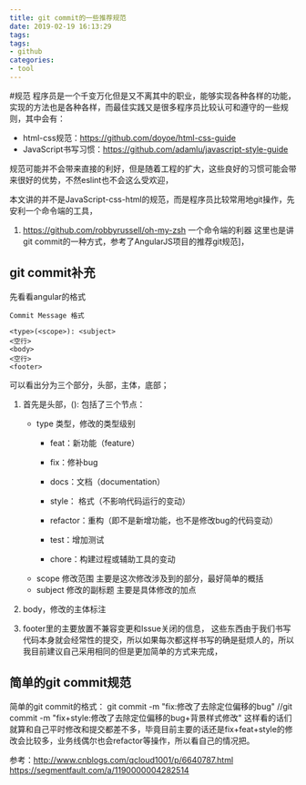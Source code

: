 ```yaml
---
title: git commit的一些推荐规范
date: 2019-02-19 16:13:29
tags:
tags:
- github
categories: 
- tool
---
```

#规范
程序员是一个千变万化但是又不离其中的职业，能够实现各种各样的功能，实现的方法也是各种各样，而最佳实践又是很多程序员比较认可和遵守的一些规则，其中会有：
* html-css规范：https://github.com/doyoe/html-css-guide
* JavaScript书写习惯：https://github.com/adamlu/javascript-style-guide

规范可能并不会带来直接的利好，但是随着工程的扩大，这些良好的习惯可能会带来很好的优势，不然eslint也不会这么受欢迎，

本文讲的并不是JavaScript-css-html的规范，而是程序员比较常用地git操作，先安利一个命令端的工具，
1. https://github.com/robbyrussell/oh-my-zsh 一个命令端的利器
这里也是讲git commit的一种方式，参考了AngularJS项目的推荐git规范]，

<!-- more -->

## git commit补充
先看看angular的格式
    
    Commit Message 格式

    <type>(<scope>): <subject>
    <空行>
    <body>
    <空行>
    <footer>
可以看出分为三个部分，头部，主体，底部；

1. 首先是头部，<type>(<scope>): <subject>
包括了三个节点：
    * type 类型，修改的类型级别
        * feat：新功能（feature）

        * fix：修补bug

        * docs：文档（documentation）

        * style： 格式（不影响代码运行的变动）

        * refactor：重构（即不是新增功能，也不是修改bug的代码变动）

        * test：增加测试

        * chore：构建过程或辅助工具的变动
    * scope 修改范围
        主要是这次修改涉及到的部分，最好简单的概括
    * subject 修改的副标题
        主要是具体修改的加点

2. body，修改的主体标注
3. footer里的主要放置不兼容变更和Issue关闭的信息，
这些东西由于我们书写代码本身就会经常性的提交，所以如果每次都这样书写的确是挺烦人的，所以我目前建议自己采用相同的但是更加简单的方式来完成，
## 简单的git commit规范
简单的git commit的格式：
    git commit -m "fix:修改了去除定位偏移的bug" 
    //git commit -m "fix+style:修改了去除定位偏移的bug+背景样式修改"
这样看的话们就算和自己平时修改和提交都差不多，毕竟目前主要的话还是fix+feat+style的修改会比较多，业务线偶尔也会refactor等操作，所以看自己的情况把。

参考：http://www.cnblogs.com/qcloud1001/p/6640787.html
https://segmentfault.com/a/1190000004282514
     